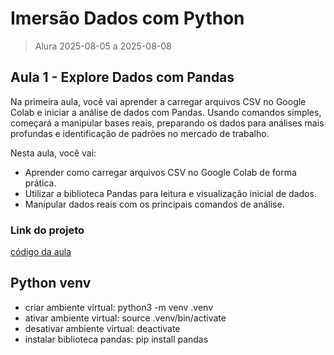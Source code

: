 # Imersão Dados com Python

> Alura 2025-08-05 a 2025-08-08

## Aula 1 - Explore Dados com Pandas

Na primeira aula, você vai aprender a carregar arquivos CSV no Google Colab e iniciar a análise de dados com Pandas. Usando comandos simples, começará a manipular bases reais, preparando os dados para análises mais profundas e identificação de padrões no mercado de trabalho.

Nesta aula, você vai:

- Aprender como carregar arquivos CSV no Google Colab de forma prática.
- Utilizar a biblioteca Pandas para leitura e visualização inicial de dados.
- Manipular dados reais com os principais comandos de análise.

### Link do projeto

[código da aula](/src/aula-01/aula-01.py)

## Python venv

- criar ambiente virtual: python3 -m venv .venv
- ativar ambiente virtual: source .venv/bin/activate
- desativar ambiente virtual: deactivate
- instalar biblioteca pandas: pip install pandas

